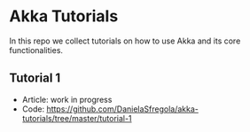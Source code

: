 # Akka Tutorials
In this repo we collect tutorials on how to use Akka and its core functionalities.

## Tutorial 1
- Article: work in progress
- Code: https://github.com/DanielaSfregola/akka-tutorials/tree/master/tutorial-1
